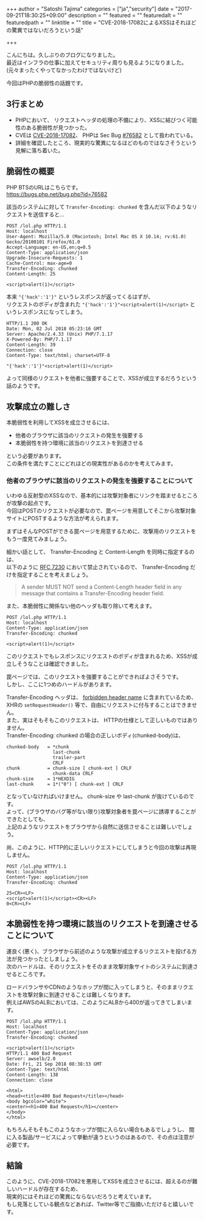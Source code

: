 +++
author = "Satoshi Tajima"
categories = ["ja","security"]
date = "2017-09-21T18:30:25+09:00"
description = ""
featured = ""
featuredalt = ""
featuredpath = ""
linktitle = ""
title = "CVE-2018-17082によるXSSはそれほどの驚異ではないだろうという話"

+++

こんにちは。久しぶりのブログになりました。  
最近はインフラの仕事に加えてセキュリティ周りも見るようになりました。  
(元々まったくやってなかったわけではないけど)  
  
今回はPHPの脆弱性の話題です。  

## 3行まとめ

* PHPにおいて、 リクエストヘッダの処理の不備により、XSSに結びつく可能性のある脆弱性が見つかった。
* CVEは [CVE-2018-17082](http://cve.mitre.org/cgi-bin/cvename.cgi?name=CVE-2018-17082)、 PHPは Sec Bug [#76582](https://bugs.php.net/bug.php?id=76582) として扱われている。
* 詳細を確認したところ、現実的な驚異になるほどのものではなさそうという見解に落ち着いた。
  
## 脆弱性の概要

PHP BTSのURLはこちらです。  
https://bugs.php.net/bug.php?id=76582

該当のシステムに対して `Transfer-Encoding: chunked` を含んだ以下のようなリクエストを送信すると...

```
POST /lol.php HTTP/1.1  
Host: localhost  
User-Agent: Mozilla/5.0 (Macintosh; Intel Mac OS X 10.14; rv:61.0) Gecko/20100101 Firefox/61.0  
Accept-Language: en-US,en;q=0.5  
Content-Type: application/json  
Upgrade-Insecure-Requests: 1  
Cache-Control: max-age=0  
Transfer-Encoding: chunked  
Content-Length: 25  
 
<script>alert(1)</script>  
```

本来 `"{'hack':'1'}"` というレスポンスが返ってくるはずが、  
リクエストのボディが含まれた `"{'hack':'1'}"<script>alert(1)</script>` というレスポンスになってしまう。

```
HTTP/1.1 200 OK
Date: Mon, 02 Jul 2018 05:23:16 GMT
Server: Apache/2.4.33 (Unix) PHP/7.1.17
X-Powered-By: PHP/7.1.17
Content-Length: 39
Connection: close
Content-Type: text/html; charset=UTF-8

"{'hack':'1'}"<script>alert(1)</script> 
```

よって同様のリクエストを他者に強要することで、XSSが成立するだろうという話のようです。



## 攻撃成立の難しさ

本脆弱性を利用してXSSを成立させるには、

* 他者のブラウザに該当のリクエストの発生を強要する
* 本脆弱性を持つ環境に該当のリクエストを到達させる

という必要があります。  
この条件を満たすことにどれほどの現実性があるのかを考えてみます。  

### 他者のブラウザに該当のリクエストの発生を強要することについて

いわゆる反射型のXSSなので、基本的には攻撃対象者にリンクを踏ませるところが攻撃の起点です。  
今回はPOSTのリクエストが必要なので、罠ページを用意してそこから攻撃対象サイトにPOSTするような方法が考えられます。  
  
まずはそんなPOSTができる罠ページを用意するために、攻撃用のリクエストをもう一度見てみましょう。  

細かい話として、 Transfer-Encoding と Content-Length を同時に指定するのは、  
以下のように [RFC 7230](https://tools.ietf.org/html/rfc7230#section-3.3.2) において禁止されているので、 Transfer-Encoding だけを指定することを考えましょう。

> A sender MUST NOT send a Content-Length header field in any message that contains a Transfer-Encoding header field.

また、本脆弱性に関係ない他のヘッダも取り除いて考えます。

```
POST /lol.php HTTP/1.1  
Host: localhost  
Content-Type: application/json  
Transfer-Encoding: chunked  
 
<script>alert(1)</script>  
```

このリクエストでもレスポンスにリクエストのボディが含まれるため、XSSが成立しそうなことは確認できました。  

罠ページでは、このリクエストを強要することができればよさそうです。  
しかし、ここに1つめのハードルがあります。  

Transfer-Encoding ヘッダは、 [forbidden header name](https://fetch.spec.whatwg.org/#forbidden-header-name) に含まれているため、  
XHRの `setRequestHeader()` 等で、自由にリクエストに付与することはできません。  
また、実はそもそもこのリクエストは、 HTTPの仕様として正しいものではありません。  
Transfer-Encoding: chunked の場合の正しいボディ(chunked-body)は、

```
chunked-body   = *chunk
                 last-chunk
                 trailer-part
                 CRLF
chunk          = chunk-size [ chunk-ext ] CRLF
                 chunk-data CRLF
chunk-size     = 1*HEXDIG
last-chunk     = 1*("0") [ chunk-ext ] CRLF
```

となっていなければいけません。 chunk-size や last-chunk が抜けているのです。  
よって、(ブラウザのバグ等がない限り)攻撃対象者を罠ページに誘導することができたとしても、  
上記のようなリクエストをブラウザから自然に送信させることは難しいでしょう。

尚、このように、HTTP的に正しいリクエストにしてしまうと今回の攻撃は再現しません。
```
POST /lol.php HTTP/1.1
Host: localhost
Content-Type: application/json
Transfer-Encoding: chunked
 
25<CR><LF>
<script>alert(1)</script><CR><LF>
0<CR><LF>
```

## 本脆弱性を持つ環境に該当のリクエストを到達させることについて

運良く(悪く)、ブラウザから前述のような攻撃が成立するリクエストを投げる方法が見つかったとしましょう。  
次のハードルは、そのリクエストをそのまま攻撃対象サイトのシステムに到達させるところです。

ロードバランサやCDNのようなホップが間に入ってしまうと、そのままリクエストを攻撃対象に到達させることは難しくなります。  
例えばAWSのALBにおいては、このようにALBから400が返ってきてしまいます。  

```
POST /lol.php HTTP/1.1  
Host: localhost  
Content-Type: application/json  
Transfer-Encoding: chunked  
 
<script>alert(1)</script>
HTTP/1.1 400 Bad Request
Server: awselb/2.0
Date: Fri, 21 Sep 2018 08:38:33 GMT
Content-Type: text/html
Content-Length: 138
Connection: close

<html>
<head><title>400 Bad Request</title></head>
<body bgcolor="white">
<center><h1>400 Bad Request</h1></center>
</body>
</html>
```

もちろんそもそもこのようなホップが間に入らない場合もあるでしょうし、
間に入る製品/サービスによって挙動が違うというのはあるので、その点は注意が必要です。

## 結論

このように、CVE-2018-17082を悪用してXSSを成立させるには、超えるのが難しいハードルが存在するため、   
現実的にはそれほどの驚異にならないだろうと考えています。  
もし見落としている観点などあれば、Twitter等でご指摘いただけると嬉しいです。
